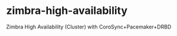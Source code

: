zimbra-high-availability
========================

Zimbra High Availability (Cluster) with CoroSync+Pacemaker+DRBD